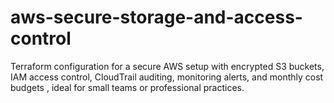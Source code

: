 # aws-secure-storage-and-access-control
Terraform configuration for a secure AWS setup with encrypted S3 buckets, IAM access control, CloudTrail auditing, monitoring alerts, and monthly cost budgets , ideal for small teams or professional practices.
